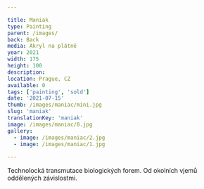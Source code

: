 ```yaml
---

title: Maniak
type: Painting
parent: /images/
back: Back
media: Akryl na plátně
year: 2021
width: 175
height: 100
description: 
location: Prague, CZ
available: 0
tags: ['painting', 'sold']
date: '2021-07-15'
thumb: /images/maniac/mini.jpg
slug: 'maniak'
translationKey: 'maniak'
image: /images/maniac/0.jpg
gallery:
  - image: /images/maniac/2.jpg
  - image: /images/maniac/1.jpg
  
---
```

Technolocká transmutace biologických forem. Od okolních vjemů oddělených závislostmi. 
